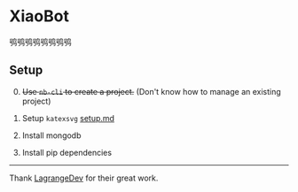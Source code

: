 # XiaoBot

鸮鸮鸮鸮鸮鸮鸮鸮

## Setup

0. ~~Use `nb-cli` to create a project.~~ (Don't know how to manage an existing project)

1. Setup `katexsvg` [setup.md](src/utils/render_ext/markdown/katexsvg/setup.md)

2. Install mongodb

3. Install pip dependencies

---

Thank [LagrangeDev](https://github.com/LagrangeDev) for their great work.

